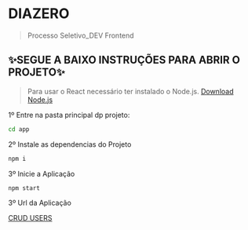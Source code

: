 # DIAZERO
> Processo Seletivo_DEV Frontend


## ✨SEGUE A BAIXO INSTRUÇÕES PARA ABRIR O PROJETO✨ 

> Para usar o React necessário ter instalado o Node.js.
[Download Node.js](https://nodejs.org/en/download/)

1º Entre na pasta principal dp projeto:

```sh
cd app
```

2º Instale as dependencias do Projeto

```sh
npm i
```

3º Inicie a Aplicação

```sh
npm start
```

3º Url da Aplicação

[CRUD USERS](http://localhost:3000/)

